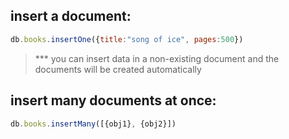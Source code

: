 ## insert a document:
```js
db.books.insertOne({title:"song of ice", pages:500})
```

> *** you can insert data in a non-existing document and the documents will be created automatically
 
 ## insert many documents at once:
 ```js
db.books.insertMany([{obj1}, {obj2}])
```
